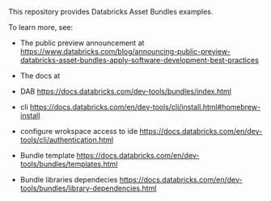 This repository provides Databricks Asset Bundles examples.

To learn more, see:
* The public preview announcement at 
https://www.databricks.com/blog/announcing-public-preview-databricks-asset-bundles-apply-software-development-best-practices
* The docs at 
* DAB
https://docs.databricks.com/dev-tools/bundles/index.html

* cli 
https://docs.databricks.com/en/dev-tools/cli/install.html#homebrew-install

* configure wrokspace access to ide
https://docs.databricks.com/en/dev-tools/cli/authentication.html

* Bundle template
https://docs.databricks.com/en/dev-tools/bundles/templates.html

* Bundle libraries dependecies
https://docs.databricks.com/en/dev-tools/bundles/library-dependencies.html
